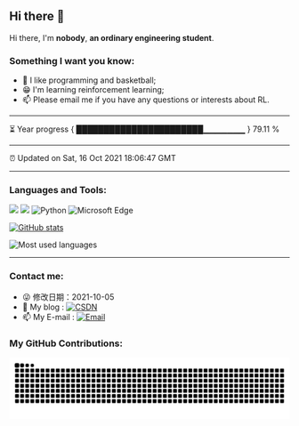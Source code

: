 ## Hi there 👋

Hi there, I'm **nobody**, **an ordinary engineering student**.



### Something I want you know:

- 🏀 I like programming and basketball;
- 😁 I'm learning reinforcement learning;
- 📫 Please email me if you have any questions or interests about RL.

---


⏳ Year progress { ███████████████████████▁▁▁▁▁▁▁ } 79.11 %

---

⏰ Updated on Sat, 16 Oct 2021 18:06:47 GMT

---

### Languages and Tools:

![](https://img.shields.io/badge/tool-VS--Code-blue) 
![](https://img.shields.io/badge/tool-ML--agents-orange) 
![Python](https://img.shields.io/badge/Python-3776AB?style=flat-square&logo=Python&logoColor=white)
![Microsoft Edge](https://img.shields.io/badge/Microsoft_Edge-0078D7?style=flat-square&logo=Microsoft-Edge&logoColor=white)

     

[![GitHub stats](https://github-readme-stats.vercel.app/api?username=X-DDDDD&show_icons=true&theme=radical)](https://github.com/anuraghazra/github-readme-stats)  

![Most used languages](https://github-readme-stats.vercel.app/api/top-langs/?username=X-DDDDD&layout=compact&hide_border=true&langs_count=10)  

---

### Contact me:

- 😜 修改日期：2021-10-05  
- 🤔 My blog   : [![CSDN](https://img.shields.io/badge/@whatever_ittakes-FF8800?style=flat-square&logo=Micro.blog&logoColor=white)](https://blog.csdn.net/whatever_ittakes)        
- 📫 My E-mail : [![Email](https://img.shields.io/badge/1336143736@qq.com-D14836?style=flat-square&logo=gmail&logoColor=white)](mailto:1336143736@qq.com)         


### My GitHub Contributions:  

![](https://raw.githubusercontent.com/X-DDDDD/X-DDDDD/main/assets/github-contribution-grid-snake.svg)  



